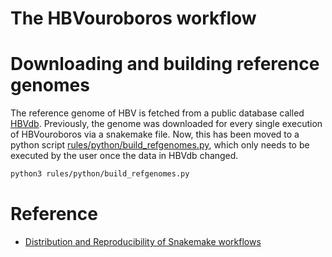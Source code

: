 The HBVouroboros workflow
===

# Downloading and building reference genomes

The reference genome of HBV is fetched from a public database called [HBVdb](https://hbvdb.lyon.inserm.fr/HBVdb/HBVdbIndex). 
Previously, the genome was downloaded for every single execution of HBVouroboros via a snakemake file. 
Now, this has been moved to a python script [rules/python/build_refgenomes.py](https://github.com/bedapub/HBVouroboros/blob/code-refactoring/workflow/rules/python/build_refgenomes.py), which only needs to be executed by the user once the data in HBVdb changed.

```bash
python3 rules/python/build_refgenomes.py
```

# Reference

* [Distribution and Reproducibility of Snakemake
  workflows](https://snakemake.readthedocs.io/en/stable/snakefiles/deployment.html)
